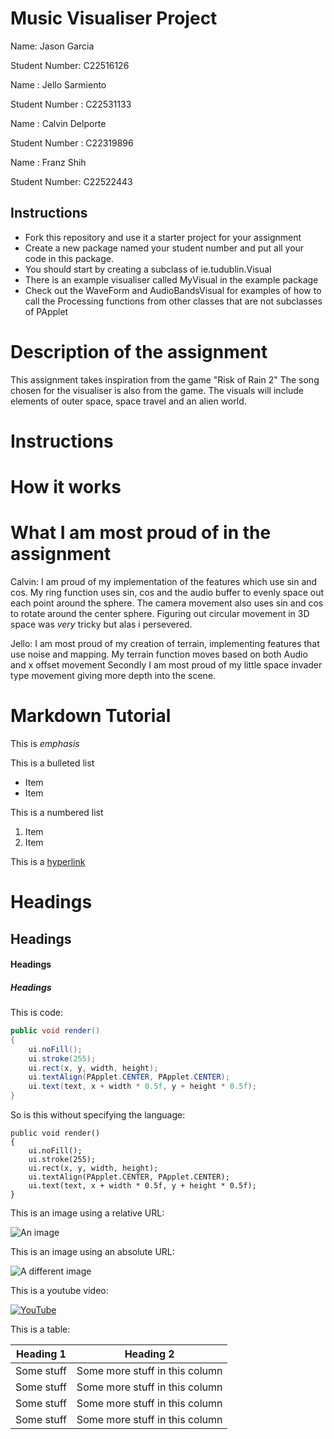 # Music Visualiser Project

Name: Jason Garcia

Student Number: C22516126

Name : Jello Sarmiento

Student Number : C22531133

Name : Calvin Delporte

Student Number : C22319896

Name : Franz Shih

Student Number: C22522443

## Instructions
- Fork this repository and use it a starter project for your assignment
- Create a new package named your student number and put all your code in this package.
- You should start by creating a subclass of ie.tudublin.Visual
- There is an example visualiser called MyVisual in the example package
- Check out the WaveForm and AudioBandsVisual for examples of how to call the Processing functions from other classes that are not subclasses of PApplet

# Description of the assignment

This assignment takes inspiration from the game "Risk of Rain 2"
The song chosen for the visualiser is also from the game.
The visuals will include elements of outer space, space travel and an alien world.


# Instructions

# How it works

# What I am most proud of in the assignment

Calvin: I am proud of my implementation of the features which use sin and cos.
My ring function uses sin, cos and the audio buffer to evenly space out each point around the sphere.
The camera movement also uses sin and cos to rotate around the center sphere.
Figuring out circular movement in 3D space was *very* tricky but alas i persevered.

Jello: I am most proud of my creation of terrain, implementing features that use noise and mapping.
My terrain function moves based on both Audio and x offset movement
Secondly I am most proud of my little space invader type movement giving more depth into the scene.

# Markdown Tutorial

This is *emphasis*

This is a bulleted list

- Item
- Item

This is a numbered list

1. Item
1. Item

This is a [hyperlink](http://bryanduggan.org)

# Headings
## Headings
#### Headings
##### Headings

This is code:

```Java
public void render()
{
	ui.noFill();
	ui.stroke(255);
	ui.rect(x, y, width, height);
	ui.textAlign(PApplet.CENTER, PApplet.CENTER);
	ui.text(text, x + width * 0.5f, y + height * 0.5f);
}
```

So is this without specifying the language:

```
public void render()
{
	ui.noFill();
	ui.stroke(255);
	ui.rect(x, y, width, height);
	ui.textAlign(PApplet.CENTER, PApplet.CENTER);
	ui.text(text, x + width * 0.5f, y + height * 0.5f);
}
```

This is an image using a relative URL:

![An image](images/p8.png)

This is an image using an absolute URL:

![A different image](https://bryanduggandotorg.files.wordpress.com/2019/02/infinite-forms-00045.png?w=595&h=&zoom=2)

This is a youtube video:

[![YouTube](http://img.youtube.com/vi/J2kHSSFA4NU/0.jpg)](https://www.youtube.com/watch?v=J2kHSSFA4NU)

This is a table:

| Heading 1 | Heading 2 |
|-----------|-----------|
|Some stuff | Some more stuff in this column |
|Some stuff | Some more stuff in this column |
|Some stuff | Some more stuff in this column |
|Some stuff | Some more stuff in this column |

